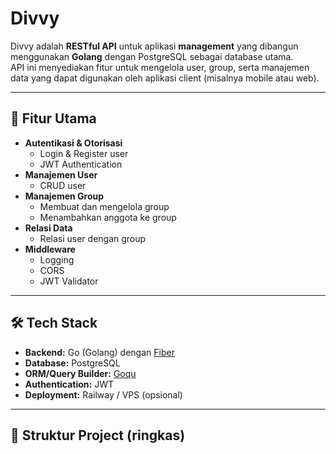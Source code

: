 # Divvy

Divvy adalah **RESTful API** untuk aplikasi **management** yang dibangun menggunakan **Golang** dengan PostgreSQL sebagai database utama.  
API ini menyediakan fitur untuk mengelola user, group, serta manajemen data yang dapat digunakan oleh aplikasi client (misalnya mobile atau web).

---

## 🚀 Fitur Utama
- **Autentikasi & Otorisasi**
  - Login & Register user
  - JWT Authentication
- **Manajemen User**
  - CRUD user
- **Manajemen Group**
  - Membuat dan mengelola group
  - Menambahkan anggota ke group
- **Relasi Data**
  - Relasi user dengan group
- **Middleware**
  - Logging
  - CORS
  - JWT Validator

---

## 🛠️ Tech Stack
- **Backend:** Go (Golang) dengan [Fiber](https://gofiber.io/)
- **Database:** PostgreSQL
- **ORM/Query Builder:** [Goqu](https://github.com/doug-martin/goqu)
- **Authentication:** JWT
- **Deployment:** Railway / VPS (opsional)

---

## 📂 Struktur Project (ringkas)
